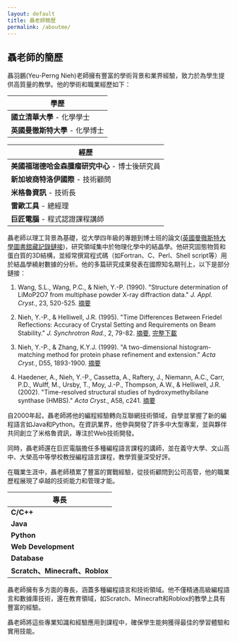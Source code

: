 ```yaml
---
layout: default
title: 聶老師簡歷
permalink: /aboutme/
---
```


## 聶老師的簡歷

聶羽鵬(Yeu-Perng Nieh)老師擁有豐富的學術背景和業界經驗，致力於為學生提供高質量的教學。他的學術和職業經歷如下：

| **學歷**                                      |
| --------------------------------------------- |
| **國立清華大學** - 化學學士                      |
| **英國曼徹斯特大學** - 化學博士                  |

| **經歷**                                      |
| --------------------------------------------- |
| **美國福瑞德哈金森腫瘤研究中心** - 博士後研究員  |
| **新加坡商特洛伊國際** - 技術顧問                |
| **米格魯資訊** - 技術長                         |
| **雷歐工具** - 總經理                           |
| **巨匠電腦** - 程式認證課程講師                  |

聶老師以理工背景為基礎，從大學四年級的專題到博士班的論文([英國曼徹斯特大學圖書舘藏記錄鏈接](https://www.librarysearch.manchester.ac.uk/permalink/44MAN_INST/1r887gn/alma9912292404401631))，研究領域集中於物理化學中的結晶學。他研究固態物質和蛋白質的3D結構，並經常撰寫程式碼（如Fortran、C、Perl、Shell script等）用於結晶學繞射數據的分析。他的多篇研究成果發表在國際知名期刊上，以下是部分鏈接：

1. Wang, S.L., Wang, P.C., & Nieh, Y.-P. (1990). "Structure determination of LiMoP2O7 from multiphase powder X-ray diffraction data." *J. Appl. Cryst.*, 23, 520-525. [摘要](https://journals.iucr.org/paper?S0021889890008123)

2. Nieh, Y.-P., & Helliwell, J.R. (1995). "Time Differences Between Friedel Reflections: Accuracy of Crystal Setting and Requirements on Beam Stability." *J. Synchrotron Rad.*, 2, 79-82. [摘要](https://journals.iucr.org/paper?S0909049595001518), [完整下載](https://journals.iucr.org/s/issues/1995/02/00/hi0012/hi0012.pdf)

3. Nieh, Y.-P., & Zhang, K.Y.J. (1999). "A two-dimensional histogram-matching method for protein phase refinement and extension." *Acta Cryst.*, D55, 1893-1900. [摘要](https://journals.iucr.org/paper?am0092)

4. Haedener, A., Nieh, Y.-P., Cassetta, A., Raftery, J., Niemann, A.C., Carr, P.D., Wulff, M., Ursby, T., Moy, J.-P., Thompson, A.W., & Helliwell, J.R. (2002). "Time-resolved structural studies of hydroxymethylbilane synthase (HMBS)." *Acta Cryst.*, A58, c241. [摘要](https://journals.iucr.org/a/issues/2002/s1/00/a30637/a30637.pdf)

自2000年起，聶老師將他的編程經驗轉向互聯網技術領域，自學並掌握了新的編程語言如Java和Python。在資訊業界，他參與開發了許多中大型專案，並與夥伴共同創立了米格魯資訊，專注於Web技術開發。

同時，聶老師還在巨匠電腦擔任多種編程語言課程的講師，並在義守大學、文山高中、大榮高中等學校教授編程語言課程，教學質量深受好評。

在職業生涯中，聶老師積累了豐富的實戰經驗，從技術顧問到公司高管，他的職業歷程展現了卓越的技術能力和管理才能。

| **專長**                                      |
| --------------------------------------------- |
| **C/C++**                                     |
| **Java**                                      |
| **Python**                                    |
| **Web Development**                           |
| **Database**                                  |
| **Scratch、Minecraft、Roblox**                |

聶老師擁有多方面的專長，涵蓋多種編程語言和技術領域。他不僅精通高級編程語言和數據庫技術，還在教育領域，如Scratch、Minecraft和Roblox的教學上具有豐富的經驗。

聶老師將這些專業知識和經驗應用到課程中，確保學生能夠獲得最佳的學習體驗和實用技能。
